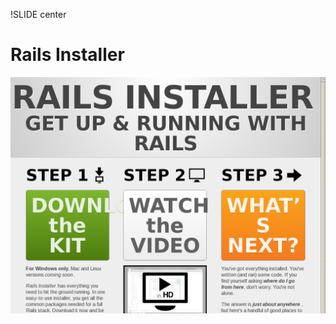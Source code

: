 !SLIDE center
# Rails Installer #

[ ![Rails Installer](05.Rails_Installer.png) ](http://railsinstaller.org/)
